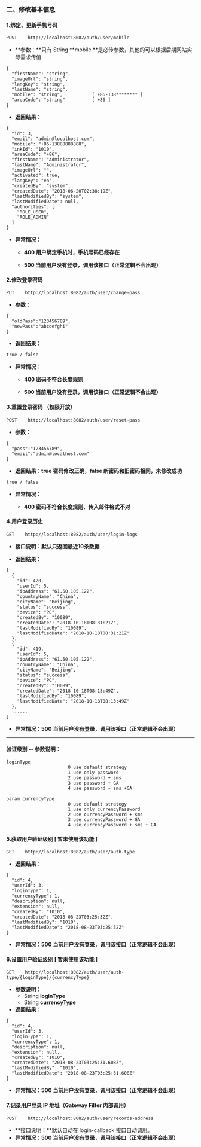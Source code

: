 ### 二、修改基本信息

#### 1.绑定、更新手机号码

```
POST    http://localhost:8082/auth/user/mobile
```

* **参数：**只有 String **mobile **是必传参数，其他的可以根据后期网站实际需求传值

```
{    
  "firstName": "string",   
  "imageUrl": "string",   
  "langKey": "string",            
  "lastName": "string",   
  "mobile": "string",           [ +86-138******** ]   
  "areaCode": "string"          [ +86 ]   
}
```

* **返回结果：**

```
{
  "id": 3,
  "email": "admin@localhost.com",
  "mobile": "+86-13888888888",
  "inkId": "1010",
  "areaCode": "+86",
  "firstName": "Administrator",
  "lastName": "Administrator",
  "imageUrl": "",
  "activated": true,
  "langKey": "en",
  "createdBy": "system",
  "createdDate": "2018-06-20T02:38:19Z",
  "lastModifiedBy": "system",
  "lastModifiedDate": null,
  "authorities": [
    "ROLE_USER",
    "ROLE_ADMIN"
  ]
}
```

* **异常情况：**

  * **400  用户绑定手机时，手机号码已经存在**

  * **500 当前用户没有登录，调用该接口（正常逻辑不会出现）**

#### 2.修改登录密码

```
PUT    http://localhost:8082/auth/user/change-pass
```

* **参数：**

```
{
  "oldPass":"123456789",
  "newPass":"abcdefghi"
}
```

* **返回结果：**

```
true / false
```

* **异常情况：**

  * **400 密码不符合长度规则**

  * **500 当前用户没有登录，调用该接口（正常逻辑不会出现）**

#### 3.重置登录密码 （权限开放）

```
POST    http://localhost:8082/auth/user/reset-pass
```

* **参数：**

```
{
  "pass":"123456789",
  "email":"admin@localhost.com"
}
```

* **返回结果：true 密码修改正确，false 新密码和旧密码相同，未修改成功**

```
true / false
```

* **异常情况：**

  * **400 密码不符合长度规则、传入邮件格式不对**

#### 4.用户登录历史

```
GET    http://localhost:8082/auth/user/login-logs
```

* **接口说明：默认只返回最近10条数据**

* **返回结果：**

```
[
  {
    "id": 420,
    "userId": 5,
    "ipAddress": "61.50.105.122",
    "countryName": "China",
    "cityName": "Beijing",
    "status": "success",
    "device": "PC",
    "createdBy": "10089",
    "createdDate": "2018-10-18T08:31:21Z",
    "lastModifiedBy": "10089",
    "lastModifiedDate": "2018-10-18T08:31:21Z"
  },
  {
    "id": 419,
    "userId": 5,
    "ipAddress": "61.50.105.122",
    "countryName": "China",
    "cityName": "Beijing",
    "status": "success",
    "device": "PC",
    "createdBy": "10089",
    "createdDate": "2018-10-18T08:13:49Z",
    "lastModifiedBy": "10089",
    "lastModifiedDate": "2018-10-18T08:13:49Z"
  },
  ......
]
```

* **异常情况：500 当前用户没有登录，调用该接口（正常逻辑不会出现）**

---

#### 验证级别 -- 参数说明：

```
loginType
                       0 use default strategy
                       1 use only password
                       2 use password + sms
                       3 use password + GA
                       4 use password + sms +GA

param currencyType
                       0 use default strategy
                       1 use only currencyPassword
                       2 use currencyPassword + sms
                       3 use currencyPassword + GA
                       4 use currencyPassword + sms + GA
```

#### 5.获取用户验证级别 \[ 暂未使用该功能 \]

```
GET    http://localhost:8082/auth/user/auth-type
```

* **返回结果：**

```
{
  "id": 4,
  "userId": 3,
  "loginType": 1,
  "currencyType": 1,
  "description": null,
  "extension": null,
  "createdBy": "1010",
  "createdDate": "2018-08-23T03:25:32Z",
  "lastModifiedBy": "1010",
  "lastModifiedDate": "2018-08-23T03:25:32Z"
}
```

* **异常情况：500 当前用户没有登录，调用该接口（正常逻辑不会出现）**

#### 6.设置用户验证级别 \[ 暂未使用该功能 \]

```
GET    http://localhost:8082/auth/user/auth-type/{loginType}/{currencyType}
```

* **参数说明：**
  * String  **loginType**
  * String  **currencyType**
* **返回结果：**

```
{
  "id": 4,
  "userId": 3,
  "loginType": 1,
  "currencyType": 1,
  "description": null,
  "extension": null,
  "createdBy": "1010",
  "createdDate": "2018-08-23T03:25:31.608Z",
  "lastModifiedBy": "1010",
  "lastModifiedDate": "2018-08-23T03:25:31.608Z"
}
```

* **异常情况：500 当前用户没有登录，调用该接口（正常逻辑不会出现）**

#### 7.记录用户登录 IP 地址（Gateway Filter 内部调用）

```
POST    http://localhost:8082/auth/user/records-address
```

* **接口说明：**默认自动在 login-callback 接口自动调用。
* **异常情况：500 当前用户没有登录，调用该接口（正常逻辑不会出现）**



